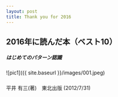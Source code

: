 ```yaml
---
layout: post
title: Thank you for 2016
---
```


## 2016年に読んだ本（ベスト10） 

##### はじめてのパターン認識
![pic1]({{ site.baseurl }}/images/001.jpeg) 
#####
平井 有三(著)　東北出版 (2012/7/31)



